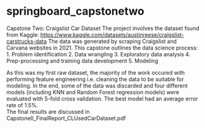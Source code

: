 # springboard_capstonetwo
Capstone Two: Craigslist Car Dataset
The project involves the dataset found from Kaggle: 
https://www.kaggle.com/datasets/austinreese/craigslist-carstrucks-data
The data was generated by scraping Craigslist and Carvana websites in 2021.
This capstone outlines the data science process:
	1. Problem identification 
	2. Data wrangling
	3. Exploratory data analysis
	4. Prep-processing and training data development
	5. Modeling
 
As this was my first raw dataset, the majority of the work occured with performing feature engineering i.e. cleaning the data to be suitable for modeling. 
In the end, some of the data was discarded and four different models (including KNN and Random Forest regression models) were evaluated with 5-fold cross validation. The best model had an average error rate of 1.5%.  
The final results are discussed in CapstoneII_FinalReport_CLUsedCarDataset.pdf

